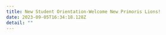 ```yaml
---
title: New Student Orientation-Welcome New Primoris Lions!
date: 2023-09-05T16:34:18.128Z
detail: ""
---
```

